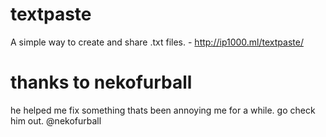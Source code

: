 # textpaste
A simple way to create and share .txt files. - http://ip1000.ml/textpaste/
# thanks to nekofurball
he helped me fix something thats been annoying me for a while. go check him out. @nekofurball
